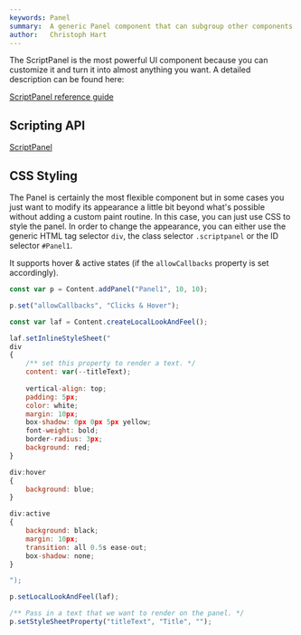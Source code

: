 ```yaml
---
keywords: Panel
summary:  A generic Panel component that can subgroup other components and be customized with Mouse-, Paint- and Timer-Callbacks.
author:   Christoph Hart
---
```


The ScriptPanel is the most powerful UI component because you can customize it and turn it into almost anything you want. A detailed description
can be found here:

[ScriptPanel reference guide](/scripting/scripting-in-hise/scriptpanel)


## Scripting API
[ScriptPanel](/scripting/scripting-api/scriptpanel)


## CSS Styling

The Panel is certainly the most flexible component but in some cases you just want to modify its appearance a little bit beyond what's possible without adding a custom paint routine. In this case, you can just use CSS to style the panel. In order to change the appearance, you can either use the generic HTML tag selector `div`, the class selector `.scriptpanel` or the ID selector `#Panel1`.

It supports hover & active states (if the `allowCallbacks` property is set accordingly).

```javascript
const var p = Content.addPanel("Panel1", 10, 10);

p.set("allowCallbacks", "Clicks & Hover");

const var laf = Content.createLocalLookAndFeel();

laf.setInlineStyleSheet("
div
{
	/** set this property to render a text. */
	content: var(--titleText);
	
	vertical-align: top;
	padding: 5px;
	color: white;
	margin: 10px;
	box-shadow: 0px 0px 5px yellow;
	font-weight: bold;
	border-radius: 3px;
	background: red;
}

div:hover
{
	background: blue;
}

div:active
{
	background: black;
	margin: 10px;
	transition: all 0.5s ease-out;
	box-shadow: none;
}

");

p.setLocalLookAndFeel(laf);

/** Pass in a text that we want to render on the panel. */
p.setStyleSheetProperty("titleText", "Title", "");
```
